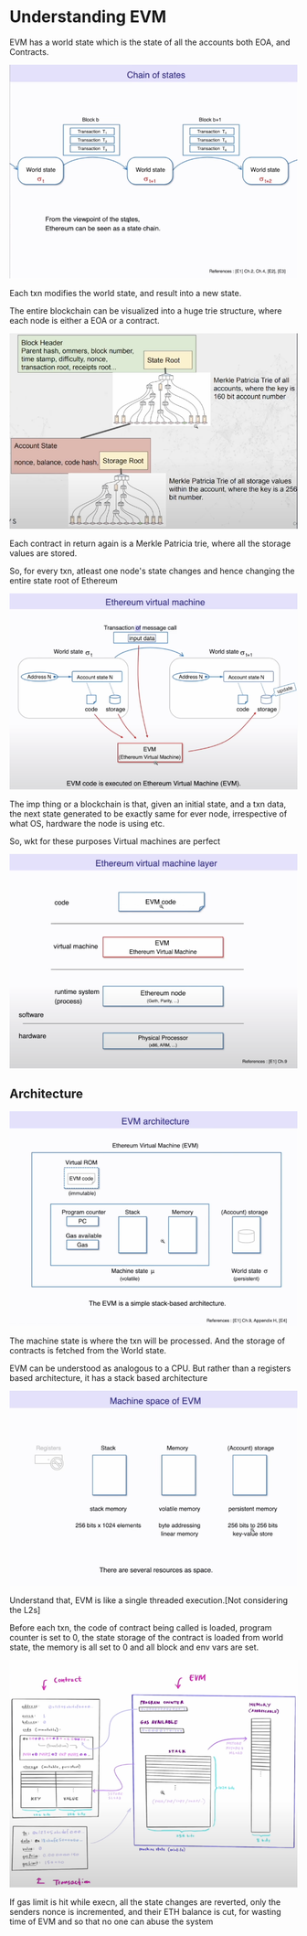 # Understanding EVM

EVM has a world state which is the state of all the accounts both EOA, and Contracts.

![alt text](https://github.com/harshasingamshetty1/advanced-solidity-learnings/blob/main/resources/1.png?raw=true)

Each txn modifies the world state, and result into a new state.

The entire blockchain can be visualized into a huge trie structure, where each node is either a EOA or a contract.

![alt text](https://github.com/harshasingamshetty1/advanced-solidity-learnings/blob/main/resources/2.png?raw=true)

Each contract in return again is a Merkle Patricia trie, where all the storage values are stored.

So, for every txn, atleast one node's state changes and hence changing the entire state root of Ethereum

![alt text](https://github.com/harshasingamshetty1/advanced-solidity-learnings/blob/main/resources/3.png?raw=true)

The imp thing or a blockchain is that, given an initial state, and a txn data, the next state generated to be exactly same for ever node, irrespective of what OS, hardware the node is using etc.

So, wkt for these purposes Virtual machines are perfect

![alt text](https://github.com/harshasingamshetty1/advanced-solidity-learnings/blob/main/resources/4.png?raw=true)

## Architecture

![alt text](https://github.com/harshasingamshetty1/advanced-solidity-learnings/blob/main/resources/5.png?raw=true)

The machine state is where the txn will be processed.
And the storage of contracts is fetched from the World state.

EVM can be understood as analogous to a CPU.
But rather than a registers based architecture, it has a stack based architecture

![alt text](https://github.com/harshasingamshetty1/advanced-solidity-learnings/blob/main/resources/6.png?raw=true)

Understand that, EVM is like a single threaded execution.[Not considering the L2s]

Before each txn, the code of contract being called is loaded, program counter is set to 0, the state storage of the contract is loaded from world state, the memory is all set to 0 and all block and env vars are set.

![alt text](https://github.com/harshasingamshetty1/advanced-solidity-learnings/blob/main/resources/7.png?raw=true)

If gas limit is hit while execn, all the state changes are reverted, only the senders nonce is incremented, and their ETH balance is cut, for wasting time of EVM and so that no one can abuse the system
